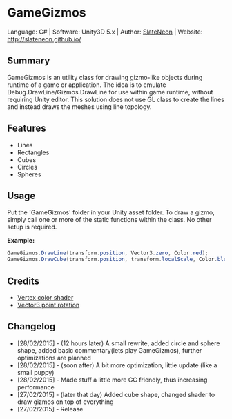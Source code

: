 # GameGizmos
Language: C# | Software: Unity3D 5.x | Author: [SlateNeon](https://github.com/SlateNeon) | Website: http://slateneon.github.io/

## Summary
GameGizmos is an utility class for drawing gizmo-like objects during runtime of a game or application. The idea is to emulate Debug.DrawLine/Gizmos.DrawLine for use within game runtime, without requiring Unity editor. This solution does not use GL class to create the lines and instead draws the meshes using line topology.

## Features
* Lines
* Rectangles
* Cubes
* Circles
* Spheres

## Usage
Put the 'GameGizmos' folder in your Unity asset folder. To draw a gizmo, simply call one or more of the static functions within the class. No other setup is required.

**Example:**
```csharp
GameGizmos.DrawLine(transform.position, Vector3.zero, Color.red);
GameGizmos.DrawCube(transform.position, transform.localScale, Color.blue, transform.localRotation);
```

## Credits
* [Vertex color shader](http://wiki.unity3d.com/index.php/VertexColorUnlit)
* [Vector3 point rotation](http://answers.unity3d.com/questions/532297/rotate-a-vector-around-a-certain-point.html)

## Changelog
* [28/02/2015] - (12 hours later) A small rewrite, added circle and sphere shape, added basic commentary(lets play GameGizmos), further optimizations are planned
* [28/02/2015] - (soon after) A bit more optimization, little update (like a small puppy)
* [28/02/2015] - Made stuff a little more GC friendly, thus increasing performance
* [27/02/2015] - (later that day) Added cube shape, changed shader to draw gizmos on top of everything
* [27/02/2015] - Release